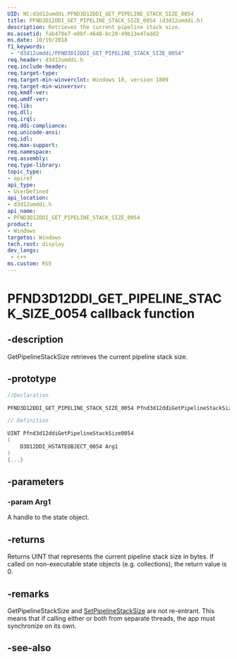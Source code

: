 ```yaml
---
UID: NC:d3d12umddi.PFND3D12DDI_GET_PIPELINE_STACK_SIZE_0054
title: PFND3D12DDI_GET_PIPELINE_STACK_SIZE_0054 (d3d12umddi.h)
description: Retrieves the current pipeline stack size.
ms.assetid: fab470e7-e0bf-4648-bc28-49b13e47add2
ms.date: 10/19/2018
f1_keywords:
 - "d3d12umddi/PFND3D12DDI_GET_PIPELINE_STACK_SIZE_0054"
req.header: d3d12umddi.h
req.include-header:
req.target-type:
req.target-min-winverclnt: Windows 10, version 1809
req.target-min-winversvr:
req.kmdf-ver:
req.umdf-ver:
req.lib:
req.dll:
req.irql: 
req.ddi-compliance:
req.unicode-ansi:
req.idl:
req.max-support:
req.namespace:
req.assembly:
req.type-library: 
topic_type: 
- apiref
api_type: 
- UserDefined
api_location: 
- d3d12umddi.h
api_name: 
- PFND3D12DDI_GET_PIPELINE_STACK_SIZE_0054
product:
- Windows
targetos: Windows
tech.root: display
dev_langs:
 - c++
ms.custom: RS5
---
```


# PFND3D12DDI_GET_PIPELINE_STACK_SIZE_0054 callback function

## -description

GetPipelineStackSize retrieves the current pipeline stack size.

## -prototype

```cpp
//Declaration

PFND3D12DDI_GET_PIPELINE_STACK_SIZE_0054 Pfnd3d12ddiGetPipelineStackSize0054; 

// Definition

UINT Pfnd3d12ddiGetPipelineStackSize0054 
(
	D3D12DDI_HSTATEOBJECT_0054 Arg1
)
{...}

```

## -parameters

### -param Arg1

A handle to the state object.

## -returns

Returns UINT that represents the current pipeline stack size in bytes. If called on non-executable state objects (e.g. collections), the return value is 0.

## -remarks

GetPipelineStackSize and [SetPipelineStackSize](nc-d3d12umddi-pfnd3d12ddi_set_pipeline_stack_size_0054.md) are not re-entrant. This means that if calling either or both from separate threads, the app must synchronize on its own.


## -see-also
